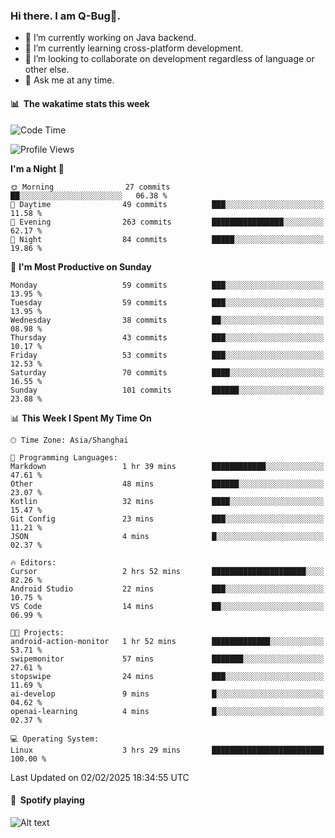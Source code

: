 ### Hi there. I am Q-Bug🐞.

- 🔭 I’m currently working on Java backend.
- 🌱 I’m currently learning cross-platform development.
- 👯 I’m looking to collaborate on development regardless of language or other else.
- 💬 Ask me at any time.

#### 📊 &nbsp;**The wakatime stats this week**  
<!--START_SECTION:waka-->
![Code Time](http://img.shields.io/badge/Code%20Time-236%20hrs%2018%20mins-blue)

![Profile Views](http://img.shields.io/badge/Profile%20Views-0-blue)

**I'm a Night 🦉** 

```text
🌞 Morning                27 commits          ██░░░░░░░░░░░░░░░░░░░░░░░   06.38 % 
🌆 Daytime                49 commits          ███░░░░░░░░░░░░░░░░░░░░░░   11.58 % 
🌃 Evening                263 commits         ████████████████░░░░░░░░░   62.17 % 
🌙 Night                  84 commits          █████░░░░░░░░░░░░░░░░░░░░   19.86 % 
```
📅 **I'm Most Productive on Sunday** 

```text
Monday                   59 commits          ███░░░░░░░░░░░░░░░░░░░░░░   13.95 % 
Tuesday                  59 commits          ███░░░░░░░░░░░░░░░░░░░░░░   13.95 % 
Wednesday                38 commits          ██░░░░░░░░░░░░░░░░░░░░░░░   08.98 % 
Thursday                 43 commits          ███░░░░░░░░░░░░░░░░░░░░░░   10.17 % 
Friday                   53 commits          ███░░░░░░░░░░░░░░░░░░░░░░   12.53 % 
Saturday                 70 commits          ████░░░░░░░░░░░░░░░░░░░░░   16.55 % 
Sunday                   101 commits         ██████░░░░░░░░░░░░░░░░░░░   23.88 % 
```


📊 **This Week I Spent My Time On** 

```text
🕑︎ Time Zone: Asia/Shanghai

💬 Programming Languages: 
Markdown                 1 hr 39 mins        ████████████░░░░░░░░░░░░░   47.61 % 
Other                    48 mins             ██████░░░░░░░░░░░░░░░░░░░   23.07 % 
Kotlin                   32 mins             ████░░░░░░░░░░░░░░░░░░░░░   15.47 % 
Git Config               23 mins             ███░░░░░░░░░░░░░░░░░░░░░░   11.21 % 
JSON                     4 mins              █░░░░░░░░░░░░░░░░░░░░░░░░   02.37 % 

🔥 Editors: 
Cursor                   2 hrs 52 mins       █████████████████████░░░░   82.26 % 
Android Studio           22 mins             ███░░░░░░░░░░░░░░░░░░░░░░   10.75 % 
VS Code                  14 mins             ██░░░░░░░░░░░░░░░░░░░░░░░   06.99 % 

🐱‍💻 Projects: 
android-action-monitor   1 hr 52 mins        █████████████░░░░░░░░░░░░   53.71 % 
swipemonitor             57 mins             ███████░░░░░░░░░░░░░░░░░░   27.61 % 
stopswipe                24 mins             ███░░░░░░░░░░░░░░░░░░░░░░   11.69 % 
ai-develop               9 mins              █░░░░░░░░░░░░░░░░░░░░░░░░   04.62 % 
openai-learning          4 mins              █░░░░░░░░░░░░░░░░░░░░░░░░   02.37 % 

💻 Operating System: 
Linux                    3 hrs 29 mins       █████████████████████████   100.00 % 
```


 Last Updated on 02/02/2025 18:34:55 UTC
<!--END_SECTION:waka-->

#### 🎵 &nbsp;**Spotify playing**  
![Alt text](https://spotify-recently-played-readme.vercel.app/api?user=e5y1o4x7kdt9kf2blu4wvmb4s&unique={true|1|on|yes})
